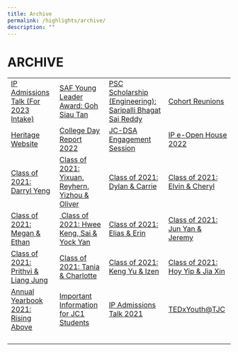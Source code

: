 ```yaml
---
title: Archive
permalink: /highlights/archive/
description: ""
---
```

# ARCHIVE

|   |   |   |   |
|---|---|---|---|
| <a href="/highlights/archive/events/ip-admissions-talk-for-2023-intake">IP Admissions Talk (For 2023 Intake) </a> |<a href="/highlights/archive/stories/saf-young-leader-award-goh-siau-tan">SAF Young Leader Award: Goh Siau Tan</a>  | <a href="/highlights/archive/stories/psc-scholarship-engineering-saripalli-bhagat-sai-reddy">PSC Scholarship (Engineering): Saripalli Bhagat Sai Reddy</a>  | <a href="https://docs.google.com/forms/d/e/1FAIpQLSdGQ5qqNO1M_57XFnOGiDlNndQXDbCitmG2-vjWZhQkWWZypg/viewform">Cohort Reunions</a>  |
|  <a href="https://www.memoriesoftj.com/">Heritage Website</a> | <a href="/temasek-experience/college-day-reports">College Day Report 2022</a>  |  <a href="/highlights/archive/events/jc-dsa-engagement-session">JC-DSA Engagement Session</a>|  <a href="https://go.gov.sg/tjcipopenhouse2022">IP e-Open House 2022</a> |
|  <a href="/highlights/archive/stories/class-of-2021-darryl-yeng">Class of 2021: Darryl Yeng</a> | <a href="/highlights/archive/stories/class-of-2021-yixuan-reyhern-yizhou-n-oliver">Class of 2021: Yixuan, Reyhern, Yizhou & Oliver</a>  | <a href="/highlights/archive/stories/class-of-2021-dylan-n-carrie">Class of 2021: Dylan & Carrie</a> |  <a href="/highlights/archive/stories/class-of-2021-elvin-n-cheryl">Class of 2021: Elvin & Cheryl</a> |
|  <a href="/highlights/archive/stories/class-of-2021-megan-n-ethan">Class of 2021: Megan & Ethan</a> | <a href="/highlights/archive/stories/class-of-2021-hwee-keng-sai-n-yock-yan"> Class of 2021: Hwee Keng, Sai & Yock Yan</a>  |  <a href="/highlights/archive/stories/class-of-2021-elias-n-erin">Class of 2021: Elias & Erin</a>|  <a href="/highlights/archive/stories/class-of-2021-jun-yan-n-jeremy">Class of 2021: Jun Yan & Jeremy</a> |
|  <a href="/highlights/archive/stories/class-of-2021-prithvi-n-liang-jung">Class of 2021: Prithvi & Liang Jung</a> | <a href="/highlights/archive/stories/class-of-2021-tania-n-charlotte">Class of 2021: Tania & Charlotte</a>  |  <a href="/highlights/archive/stories/class-of-2021-keng-yu-n-izen">Class of 2021: Keng Yu & Izen</a>|  <a href="/highlights/archive/stories/class-of-2021-hoy-yip-n-jia-xin">Class of 2021: Hoy Yip & Jia Xin</a> |
|  <a href="/temasek-experience/college-yearbooks">Annual Yearbook 2021: Rising Above</a> | <a href="/highlights/archive/announcements/important-information-for-jc1-students">Important Information for JC1 Students</a>  |  <a href="/highlights/archive/events/ip-admissions-talk-2021">IP Admissions Talk 2021</a>|  <a href="/highlights/archive/events/tedxyouth-at-tjc">TEDxYouth@TJC</a> |
|  <a href=""></a> | <a href=""></a>  |  <a href=""></a>|  <a href=""></a> |
|  <a href=""></a> | <a href=""></a>  |  <a href=""></a>|  <a href=""></a> |
|  <a href=""></a> | <a href=""></a>  |  <a href=""></a>|  <a href=""></a> |
|  <a href=""></a> | <a href=""></a>  |  <a href=""></a>|  <a href=""></a> |
